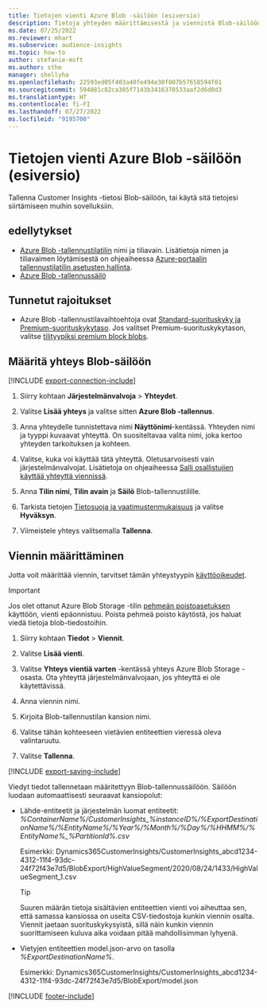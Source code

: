 ```yaml
---
title: Tietojen vienti Azure Blob -säilöön (esiversio)
description: Tietoja yhteyden määrittämisestä ja viennistä Blob-säilöön.
ms.date: 07/25/2022
ms.reviewer: mhart
ms.subservice: audience-insights
ms.topic: how-to
author: stefanie-msft
ms.author: sthe
manager: shellyha
ms.openlocfilehash: 22593ed05f403a40fe494e30f807b57658594f01
ms.sourcegitcommit: 594081c82ca385f7143b3416378533aaf2d6d0d3
ms.translationtype: HT
ms.contentlocale: fi-FI
ms.lasthandoff: 07/27/2022
ms.locfileid: "9195700"
---
```

# <a name="export-data-to-an-azure-blob-storage-preview"></a>Tietojen vienti Azure Blob -säilöön (esiversio)

Tallenna Customer Insights -tietosi Blob-säilöön, tai käytä sitä tietojesi siirtämiseen muihin sovelluksiin.

## <a name="prerequisites"></a>edellytykset

- [Azure Blob -tallennustilatilin](/azure/storage/blobs/create-data-lake-storage-account) nimi ja tiliavain. Lisätietoja nimen ja tiliavaimen löytämisestä on ohjeaiheessa [Azure-portaalin tallennustilatilin asetusten hallinta](/azure/storage/common/storage-account-manage).
- [Azure Blob -tallennussäilö](/azure/storage/blobs/storage-quickstart-blobs-portal#create-a-container)

## <a name="known-limitations"></a>Tunnetut rajoitukset

- Azure Blob -tallennustilavaihtoehtoja ovat [Standard-suorituskyky ja Premium-suorituskykytaso](/azure/storage/blobs/storage-blob-performance-tiers). Jos valitset Premium-suorituskykytason, valitse [tilityypiksi premium block blobs](/azure/storage/common/storage-account-overview#types-of-storage-accounts).

## <a name="set-up-connection-to-blob-storage"></a>Määritä yhteys Blob-säilöön

[!INCLUDE [export-connection-include](includes/export-connection-admn.md)]

1. Siirry kohtaan **Järjestelmänvalvoja** > **Yhteydet**.

1. Valitse **Lisää yhteys** ja valitse sitten **Azure Blob -tallennus**.

1. Anna yhteydelle tunnistettava nimi **Näyttönimi**-kentässä. Yhteyden nimi ja tyyppi kuvaavat yhteyttä. On suositeltavaa valita nimi, joka kertoo yhteyden tarkoituksen ja kohteen.

1. Valitse, kuka voi käyttää tätä yhteyttä. Oletusarvoisesti vain järjestelmänvalvojat. Lisätietoja on ohjeaiheessa [Salli osallistujien käyttää yhteyttä viennissä](connections.md#allow-contributors-to-use-a-connection-for-exports).

1. Anna **Tilin nimi**, **Tilin avain** ja **Säilö** Blob-tallennustilille.

1. Tarkista tietojen [Tietosuoja ja vaatimustenmukaisuus](connections.md#data-privacy-and-compliance) ja valitse **Hyväksyn**.

1. Viimeistele yhteys valitsemalla **Tallenna**.

## <a name="configure-an-export"></a>Viennin määrittäminen

Jotta voit määrittää viennin, tarvitset tämän yhteystyypin [käyttöoikeudet](export-destinations.md#set-up-a-new-export).

> [!IMPORTANT]
> Jos olet ottanut Azure Blob Storage -tilin [pehmeän poistoasetuksen](/azure/storage/blobs/soft-delete-blob-enable) käyttöön, vienti epäonnistuu. Poista pehmeä poisto käytöstä, jos haluat viedä tietoja blob-tiedostoihin.

1. Siirry kohtaan **Tiedot** > **Viennit**.

1. Valitse **Lisää vienti**.

1. Valitse **Yhteys vientiä varten** -kentässä yhteys Azure Blob Storage -osasta. Ota yhteyttä järjestelmänvalvojaan, jos yhteyttä ei ole käytettävissä.

1. Anna viennin nimi.

1. Kirjoita Blob-tallennustilan kansion nimi.

1. Valitse tähän kohteeseen vietävien entiteettien vieressä oleva valintaruutu.

1. Valitse **Tallenna**.

[!INCLUDE [export-saving-include](includes/export-saving.md)]

Viedyt tiedot tallennetaan määritettyyn Blob-tallennussäilöön. Säilöön luodaan automaattisesti seuraavat kansiopolut:

- Lähde-entiteetit ja järjestelmän luomat entiteetit:   
  *%ContainerName%/CustomerInsights_%instanceID%/%ExportDestinationName%/%EntityName%/%Year%/%Month%/%Day%/%HHMM%/%EntityName%_%PartitionId%.csv*  

  Esimerkki: Dynamics365CustomerInsights/CustomerInsights_abcd1234-4312-11f4-93dc-24f72f43e7d5/BlobExport/HighValueSegment/2020/08/24/1433/HighValueSegment_1.csv
  
  > [!TIP]
  > Suuren määrän tietoja sisältävien entiteettien vienti voi aiheuttaa sen, että samassa kansiossa on useita CSV-tiedostoja kunkin viennin osalta. Viennit jaetaan suorituskykysyistä, sillä näin kunkin viennin suorittamiseen kuluva aika voidaan pitää mahdollisimman lyhyenä.

- Vietyjen entiteettien model.json-arvo on tasolla *%ExportDestinationName%*.  
  
  Esimerkki: Dynamics365CustomerInsights/CustomerInsights_abcd1234-4312-11f4-93dc-24f72f43e7d5/BlobExport/model.json

[!INCLUDE [footer-include](includes/footer-banner.md)]
